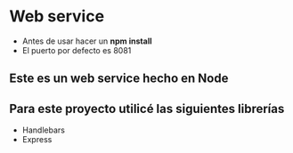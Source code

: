 # Web service

- Antes de usar hacer un **npm install**
- El puerto por defecto es 8081

## Este es un web service hecho en Node

## Para este proyecto utilicé las siguientes librerías

- Handlebars
- Express
